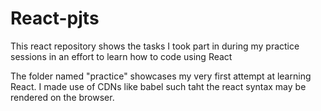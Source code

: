 # React-pjts
This react repository shows the tasks I took part in during my practice sessions in an effort to learn how to code using React

The folder named "practice" showcases my very first attempt at learning React. I made use of CDNs like babel such taht the react syntax may be rendered on the browser.
